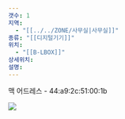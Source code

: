 ```yaml
---
갯수: 1
지역:
  - "[[../../ZONE/사무실|사무실]]"
종류: "[[디지털기기]]"
위치:
  - "[[B-LBOX]]"
상세위치: 
설명:
---
```

맥 어드레스 - 44:a9:2c:51:00:1b

![](http://192.168.50.22/devices/240822_IMG_0001.png)